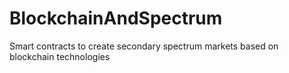 # BlockchainAndSpectrum
Smart contracts to create secondary spectrum markets based on blockchain technologies 
